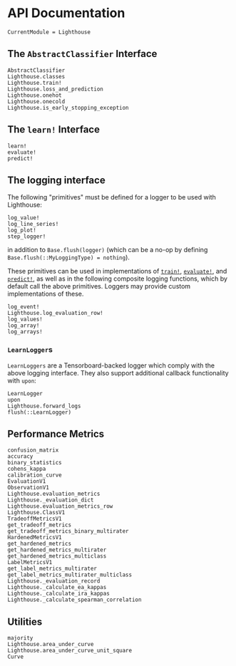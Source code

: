 # API Documentation

```@meta
CurrentModule = Lighthouse
```

## The `AbstractClassifier` Interface

```@docs
AbstractClassifier
Lighthouse.classes
Lighthouse.train!
Lighthouse.loss_and_prediction
Lighthouse.onehot
Lighthouse.onecold
Lighthouse.is_early_stopping_exception
```

## The `learn!` Interface

```@docs
learn!
evaluate!
predict!
```

## The logging interface

The following "primitives" must be defined for a logger to be used with Lighthouse:

```@docs
log_value!
log_line_series!
log_plot!
step_logger!
```

in addition to `Base.flush(logger)` (which can be a no-op by defining `Base.flush(::MyLoggingType) = nothing`).

These primitives can be used in implementations of [`train!`](@ref), [`evaluate!`](@ref), and [`predict!`](@ref), as well as in the following composite logging functions, which by default call the above primitives. Loggers may provide custom implementations of these.

```@docs
log_event!
Lighthouse.log_evaluation_row!
log_values!
log_array!
log_arrays!
```

### `LearnLogger`s

`LearnLoggers` are a Tensorboard-backed logger which comply with the above logging interface. They also support additional callback functionality with `upon`:

```@docs
LearnLogger
upon
Lighthouse.forward_logs
flush(::LearnLogger)
```

## Performance Metrics

```@docs
confusion_matrix
accuracy
binary_statistics
cohens_kappa
calibration_curve
EvaluationV1
ObservationV1
Lighthouse.evaluation_metrics
Lighthouse._evaluation_dict
Lighthouse.evaluation_metrics_row
Lighthouse.ClassV1
TradeoffMetricsV1
get_tradeoff_metrics
get_tradeoff_metrics_binary_multirater
HardenedMetricsV1
get_hardened_metrics
get_hardened_metrics_multirater
get_hardened_metrics_multiclass
LabelMetricsV1
get_label_metrics_multirater
get_label_metrics_multirater_multiclass
Lighthouse._evaluation_record
Lighthouse._calculate_ea_kappas
Lighthouse._calculate_ira_kappas
Lighthouse._calculate_spearman_correlation
```

## Utilities

```@docs
majority
Lighthouse.area_under_curve
Lighthouse.area_under_curve_unit_square
Curve
```
